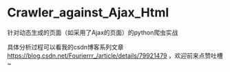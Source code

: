 # Crawler_against_Ajax_Html
针对动态生成的页面（如采用了Ajax的页面）的python爬虫实战

具体分析过程可以看我的csdn博客系列文章 https://blog.csdn.net/Fourierrr_/article/details/79921479 ，欢迎前来点赞吐槽~
